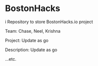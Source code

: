 # BostonHacks
i
Repository to store BostonHacks.io project

Team: Chase, Neel, Krishna

Project: Update as go

Description: Update as go

...etc.
